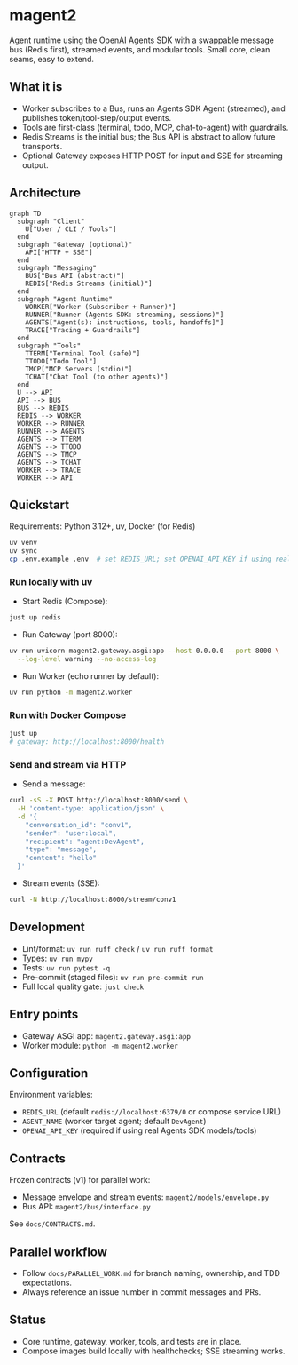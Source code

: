 # magent2

Agent runtime using the OpenAI Agents SDK with a swappable message bus (Redis
first), streamed events, and modular tools. Small core, clean seams, easy to
extend.

## What it is

- Worker subscribes to a Bus, runs an Agents SDK Agent (streamed), and
  publishes token/tool-step/output events.
- Tools are first-class (terminal, todo, MCP, chat-to-agent) with guardrails.
- Redis Streams is the initial bus; the Bus API is abstract to allow future
  transports.
- Optional Gateway exposes HTTP POST for input and SSE for streaming output.

## Architecture

```mermaid
graph TD
  subgraph "Client"
    U["User / CLI / Tools"]
  end
  subgraph "Gateway (optional)"
    API["HTTP + SSE"]
  end
  subgraph "Messaging"
    BUS["Bus API (abstract)"]
    REDIS["Redis Streams (initial)"]
  end
  subgraph "Agent Runtime"
    WORKER["Worker (Subscriber + Runner)"]
    RUNNER["Runner (Agents SDK: streaming, sessions)"]
    AGENTS["Agent(s): instructions, tools, handoffs]"]
    TRACE["Tracing + Guardrails"]
  end
  subgraph "Tools"
    TTERM["Terminal Tool (safe)"]
    TTODO["Todo Tool"]
    TMCP["MCP Servers (stdio)"]
    TCHAT["Chat Tool (to other agents)"]
  end
  U --> API
  API --> BUS
  BUS --> REDIS
  REDIS --> WORKER
  WORKER --> RUNNER
  RUNNER --> AGENTS
  AGENTS --> TTERM
  AGENTS --> TTODO
  AGENTS --> TMCP
  AGENTS --> TCHAT
  WORKER --> TRACE
  WORKER --> API
```

## Quickstart

Requirements: Python 3.12+, uv, Docker (for Redis)

```bash
uv venv
uv sync
cp .env.example .env  # set REDIS_URL; set OPENAI_API_KEY if using real Agents SDK
```

### Run locally with uv

- Start Redis (Compose):

```bash
just up redis
```

- Run Gateway (port 8000):

```bash
uv run uvicorn magent2.gateway.asgi:app --host 0.0.0.0 --port 8000 \
  --log-level warning --no-access-log
```

- Run Worker (echo runner by default):

```bash
uv run python -m magent2.worker
```

### Run with Docker Compose

```bash
just up
# gateway: http://localhost:8000/health
```

### Send and stream via HTTP

- Send a message:

```bash
curl -sS -X POST http://localhost:8000/send \
  -H 'content-type: application/json' \
  -d '{
    "conversation_id": "conv1",
    "sender": "user:local",
    "recipient": "agent:DevAgent",
    "type": "message",
    "content": "hello"
  }'
```

- Stream events (SSE):

```bash
curl -N http://localhost:8000/stream/conv1
```

## Development

- Lint/format: `uv run ruff check` / `uv run ruff format`
- Types: `uv run mypy`
- Tests: `uv run pytest -q`
- Pre-commit (staged files): `uv run pre-commit run`
- Full local quality gate: `just check`

## Entry points

- Gateway ASGI app: `magent2.gateway.asgi:app`
- Worker module: `python -m magent2.worker`

## Configuration

Environment variables:

- `REDIS_URL` (default `redis://localhost:6379/0` or compose service URL)
- `AGENT_NAME` (worker target agent; default `DevAgent`)
- `OPENAI_API_KEY` (required if using real Agents SDK models/tools)

## Contracts

Frozen contracts (v1) for parallel work:

- Message envelope and stream events: `magent2/models/envelope.py`
- Bus API: `magent2/bus/interface.py`

See `docs/CONTRACTS.md`.

## Parallel workflow

- Follow `docs/PARALLEL_WORK.md` for branch naming, ownership, and TDD
  expectations.
- Always reference an issue number in commit messages and PRs.

## Status

- Core runtime, gateway, worker, tools, and tests are in place.
- Compose images build locally with healthchecks; SSE streaming works.
